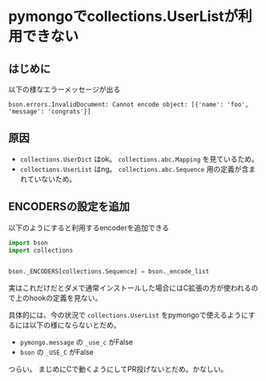 # pymongoでcollections.UserListが利用できない

## はじめに

以下の様なエラーメッセージが出る

```
bson.errors.InvalidDocument: Cannot encode object: [{'name': 'foo', 'message': 'congrats'}]
```

## 原因

- `collections.UserDict` はok。 `collections.abc.Mapping` を見ているため。
- `collections.UserList` はng。 `collections.abc.Sequence` 用の定義が含まれていないため。

## ENCODERSの設定を追加

以下のようにすると利用するencoderを追加できる


```python
import bson
import collections


bson._ENCODERS[collections.Sequence] = bson._encode_list
```

実はこれだけだとダメで通常インストールした場合にはC拡張の方が使われるので上のhookの定義を見ない。

具体的には、今の状況で `collections.UserList` をpymongoで使えるようにするには以下の様にならないとだめ。

- `pymongo.message` の `_use_c` がFalse
- `bson` の `_USE_C` がFalse

つらい。
まじめにCで動くようにしてPR投げないとだめ。かなしい。
